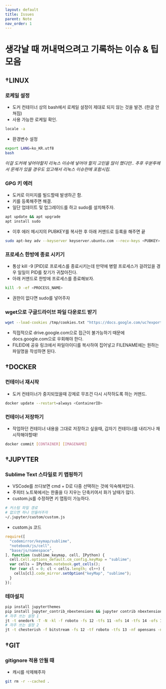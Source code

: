 ```yaml
---
layout: default
title: Issues
parent: Note
nav_order: 1
---
```


# 생각날 때 꺼내먹으려고 기록하는 이슈 & 팁 모음

## †LINUX

### 로케일 설정

- 도커 컨테이너 상의 bash에서 로케일 설정이 제대로 되지 않는 것을 발견. (한글 안쳐짐)
- 사용 가능한 로케일 확인.

```bash
locale -a
```

- 환경변수 설정

```bash
export LANG=ko_KR.utf8
bash
```

_이걸 도커에 넣어야할지 리눅스 이슈에 넣어야 할지 고민을 많이 했다만.. 추후 우분투에서 문제가 있을 경우도 있고해서 리눅스 이슈란에 포함시킴._

### GPG 키 에러

- 도커로 이미지를 빌드할때 발생하곤 함.
- 키를 등록해주면 해결.
- 일단 업데이트 및 업그레이드를 하고 sudo를 설치해주자.

```bash
apt update && apt upgrade
apt install sudo
```

- 이후 에러 메시지의 PUBKEY를 복사한 후 아래 커맨드로 등록을 해주면 끝

```bash
sudo apt-key adv --keyserver keyserver.ubuntu.com --recv-keys <PUBKEY>
```

### 프로세스 한방에 종료 시키기

- 통상 kill -9 [PID]로 프로세스를 종료시키는데 만약에 병렬 프로세스가 걸려있을 경우 일일이 PID를 찾기가 귀찮아진다.
- 아래 커맨드로 한방에 프로세스를 종료해보자.

```bash
kill -9 -ef <PROCESS_NAME>
```

- 권한이 없다면 sudo를 넣어주자

### wget으로 구글드라이브 파일 다운로드 받기

```bash
wget --load-cookies /tmp/cookies.txt "https://docs.google.com/uc?export=download&confirm=$(wget --quiet --save-cookies /tmp/cookies.txt --keep-session-cookies --no-check-certificate 'https://docs.google.com/uc?export=download&id={FILEID}' -O- | sed -rn 's/.*confirm=([0-9A-Za-z_]+).*/\1\n/p')&id={FILEID}" -O {FILENAME} && rm -rf /tmp/cookies.txt
```

- 직접적으로 drive.google.com으로 접근이 불가능하기 때문에 docs.google.com으로 우회해야 한다.
- FILEID에 공유 링크에서 파일아이디를 복사하여 집어넣고 FILENAME에는 원하는 파일명을 작성하면 된다.

## †DOCKER

### 컨테이너 재시작

- 도커 컨테이너가 중지되었을때 강제로 무조건 다시 시작하도록 하는 커맨드.

```bash
docker update --restart=always <ContainerID>
```

### 컨테이너 저장하기

- 작업하던 컨테이너 내용을 그대로 저장하고 싶을때, 갑자기 컨테이너를 내리거나 재시작해야할때!

```bash
docker commit [CONTAINER] [IMAGENAME]
```

## †JUPYTER

### Sublime Text 스타일로 키 맵핑하기

- VSCode를 쓰다보면 cmd + D로 다중 선택하는 것에 익숙해져있다.
- 주피터 노트북에서는 한줄을 다 지우는 단축키여서 화가 날때가 많다.
- custom.js를 수정하면 키 맵핑이 가능하다.

```bash
# 커스텀 파일 경로
# 없으면 하나 만들어주자
~/.jupyter/custom/custom.js
```

- custom.js 코드

```javascript
require([
  "codemirror/keymap/sublime",
  "notebook/js/cell",
  "base/js/namespace",
], function (sublime_keymap, cell, IPython) {
  cell.Cell.options_default.cm_config.keyMap = "sublime";
  var cells = IPython.notebook.get_cells();
  for (var cl = 0; cl < cells.length; cl++) {
    cells[cl].code_mirror.setOption("keyMap", "sublime");
  }
});
```

### 테마설치

```bash
pip install jupyterthemes
pip install jupyter_contrib_nbextensions && jupyter contrib nbextension install
# 자주 쓰는 설정 1
jt -t onedork -T -N -kl -f roboto -fs 12 -tfs 11 -nfs 14 -tfs 14 -ofs 10 -cellw 90% -lineh 170 -cursc r -cursw 6
# 자주 쓰는 설정 2
jt -t chesterish -f bitstream -fs 12 -tf roboto -tfs 13 -nf opensans -nfs 12 -ofs 12 -dfs 12 -cellw 95% -lineh 150 -T -N
```

## †GIT

### gitignore 적용 안될 때

- 캐시를 삭제해주자

```bash
git rm -r --cached .
```
